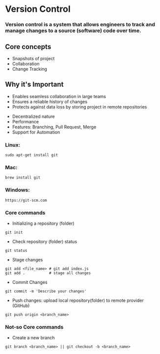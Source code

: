 <!-- What is Version Control -->

# Version Control

### Version control is a system that allows engineers to track and manage changes to a source (software) code over time.

## Core concepts

- Snapshots of project
- Collaboration
- Change Tracking

## Why it's Important

- Enables seamless collaboration in large teams
- Ensures a reliable history of changes
- Protects against data loss by storing project in remote repositories

<!-- Benefits of Git -->

- Decentralized nature
- Performance
- Features: Branching, Pull Request, Merge
- Support for Automation

<!-- Basic of Git -->

### Linux:

```
sudo apt-get install git
```

### Mac:

```
brew install git
```

### Windows:

```
https://git-scm.com
```

### Core commands

- Initializing a repository (folder)

```
git init
```

- Check repository (folder) status

```
git status
```

- Stage changes

```
git add <file_name> # git add index.js
git add .           # stage all changes
```

- Commit Changes

```
git commit -m 'Describe your changes'
```

- Push changes: upload local repository(folder) to remote provider (GitHub)

```
git push origin <branch_name>
```

### Not-so Core commands

- Create a new branch

```
git branch <branch_name> || git checkout -b <branch_name>
```
